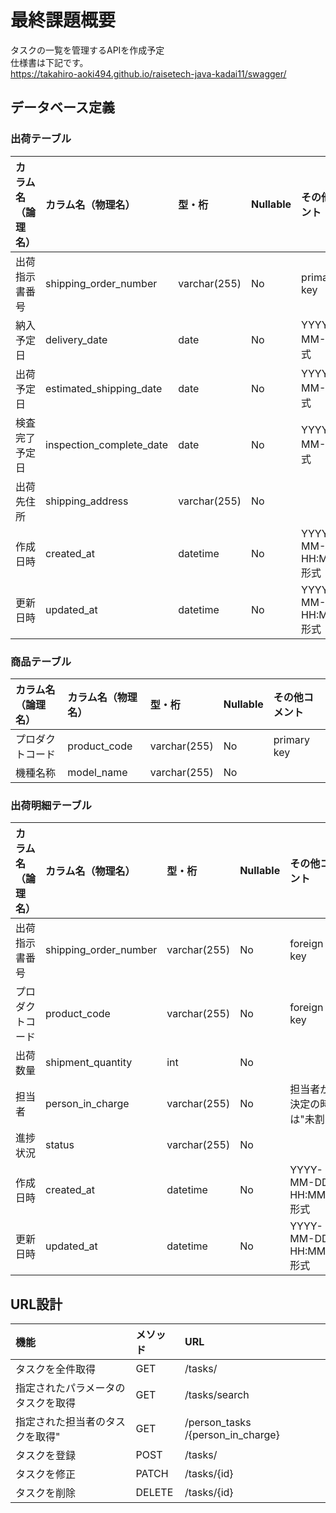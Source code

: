 # 最終課題概要
タスクの一覧を管理するAPIを作成予定
<br>仕様書は下記です。</br>
https://takahiro-aoki494.github.io/raisetech-java-kadai11/swagger/

## データベース定義
### 出荷テーブル
|カラム名（論理名）   | カラム名（物理名）                |型・桁                        |Nullable                      |その他コメント                 |
|:--------------------|:-------------------------|:-----------------------------|:----------------------------- |:----------------------------- |
| 出荷指示書番号      | shipping_order_number    | varchar(255)                 | No                            | primary key                   |
| 納入予定日          | delivery_date            | date                         | No                            | YYYY-MM-DD形式                |
| 出荷予定日          | estimated_shipping_date  | date                         | No                            | YYYY-MM-DD形式                |
| 検査完了予定日      | inspection_complete_date | date                         | No                            | YYYY-MM-DD形式                |
| 出荷先住所          | shipping_address         | varchar(255)                 | No                            |                             |
| 作成日時            | created_at               | datetime                     | No                            | YYYY-MM-DD HH:MM:SS形式       |
| 更新日時            | updated_at               | datetime                     | No                            | YYYY-MM-DD HH:MM:SS形式       |
### 商品テーブル
|カラム名（論理名）   |カラム名（物理名）        |型・桁                        |Nullable                      |その他コメント                 |
|:--------------------|:-------------------------|:-----------------------------|:----------------------------- |:----------------------------- |
| プロダクトコード    | product_code             | varchar(255)                 | No                            |   primary key                            |
| 機種名称            | model_name               | varchar(255)                 | No                            |                               |
### 出荷明細テーブル
|カラム名（論理名）   |カラム名（物理名）        |型・桁                        |Nullable                      |その他コメント                 |
|:--------------------|:-------------------------|:-----------------------------|:----------------------------- |:----------------------------- |
| 出荷指示書番号      | shipping_order_number    | varchar(255)                 | No                            |  foreign key                   |
| プロダクトコード    | product_code             | varchar(255)                 | No                            |   foreign key                            |
| 出荷数量            | shipment_quantity        | int                          | No                            |                               |
| 担当者              | person_in_charge         | varchar(255)                 | No                            | 担当者が未決定の時は"未割当"    |
| 進捗状況            | status                 | varchar(255)                 | No                            |                               |
| 作成日時            | created_at               | datetime                     | No                            | YYYY-MM-DD HH:MM:SS形式       |
| 更新日時            | updated_at               | datetime                     | No                            | YYYY-MM-DD HH:MM:SS形式       |

## URL設計
|機能   |メソッド                        | URL                             |
|:--------------------|:-------------------------|:--------------------------------|
| タスクを全件取得                 | GET                       | /tasks/                         |
| 指定されたパラメータのタスクを取得              | GET                       | /tasks/search                  |
| 指定された担当者のタスクを取得"                | GET                       | ​/person_tasks​/{person_in_charge}             |
| タスクを登録                 | POST                       | /tasks/                         |
| タスクを修正                 | PATCH                       | /tasks/{id}                     |
| タスクを削除                 | DELETE                       | /tasks/{id}                     |

